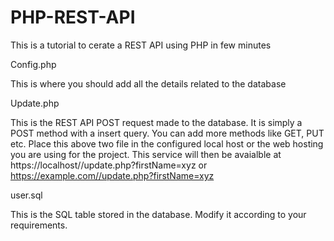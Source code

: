 # PHP-REST-API
This is a tutorial to cerate a REST API using PHP in few minutes

Config.php

This is where you should add all the details related to the database

Update.php

This is the REST API POST request made to the database. It is simply a POST method with a insert query.
You can add more methods like GET, PUT etc. Place this above two file in the configured local host or the web hosting
you are using for the project.
This service will then be avaialble at https://localhost//update.php?firstName=xyz or https://example.com//update.php?firstName=xyz

user.sql

This is the SQL table stored in the database. Modify it according to your requirements.


